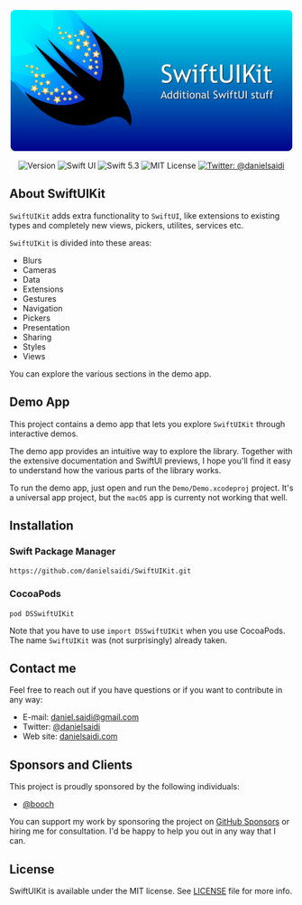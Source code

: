 <p align="center">
    <img src ="Resources/Logo.png" width=500 />
</p>

<p align="center">
    <img src="https://img.shields.io/github/v/release/danielsaidi/SwiftUIKit?color=%2300550&sort=semver" alt="Version" />
    <img src="https://img.shields.io/badge/platform-SwiftUI-red.svg" alt="Swift UI" />
    <img src="https://img.shields.io/badge/Swift-5.3-orange.svg" alt="Swift 5.3" />
    <img src="https://img.shields.io/github/license/danielsaidi/SwiftUIKit" alt="MIT License" />
    <a href="https://twitter.com/danielsaidi">
        <img src="https://img.shields.io/badge/contact-@danielsaidi-blue.svg?style=flat" alt="Twitter: @danielsaidi" />
    </a>
</p>


## About SwiftUIKit

`SwiftUIKit` adds extra functionality to `SwiftUI`, like extensions to existing types and completely new views, pickers, utilites, services etc. 

`SwiftUIKit` is divided into these areas:

* Blurs
* Cameras
* Data
* Extensions
* Gestures
* Navigation
* Pickers
* Presentation
* Sharing
* Styles
* Views

You can explore the various sections in the demo app.


## Demo App

This project contains a demo app that lets you explore `SwiftUIKit` through interactive demos. 

The demo app provides an intuitive way to explore the library. Together with the extensive documentation and SwiftUI previews, I hope you'll find it easy to understand how the various parts of the library works.

To run the demo app, just open and run the `Demo/Demo.xcodeproj` project. It's a universal app project, but the `macOS` app is currenty not working that well. 


## Installation

### Swift Package Manager

```
https://github.com/danielsaidi/SwiftUIKit.git
```

### CocoaPods

```
pod DSSwiftUIKit
```

Note that you have to use `import DSSwiftUIKit` when you use CocoaPods. The name `SwiftUIKit` was (not surprisingly) already taken.


## Contact me

Feel free to reach out if you have questions or if you want to contribute in any way:

* E-mail: [daniel.saidi@gmail.com][Email]
* Twitter: [@danielsaidi][Twitter]
* Web site: [danielsaidi.com][Website]


## Sponsors and Clients

This project is proudly sponsored by the following individuals:

* [@booch](https://github.com/booch)

You can support my work by sponsoring the project on [GitHub Sponsors][Sponsors] or hiring me for consultation. I'd be happy to help you out in any way that I can.


## License

SwiftUIKit is available under the MIT license. See [LICENSE][License] file for more info.

[Email]: mailto:daniel.saidi@gmail.com
[Twitter]: http://www.twitter.com/danielsaidi
[Website]: http://www.danielsaidi.com
[Sponsors]: https://github.com/sponsors/danielsaidi

[GitHub]: https://github.com/danielsaidi/SwiftUIKit
[License]: https://github.com/danielsaidi/SwiftUIKit/blob/master/LICENSE
